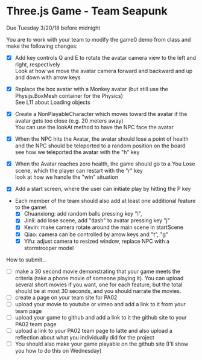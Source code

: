# Three.js Game - Team Seapunk

Due Tuesday 3/20/18 before midnight

You are to work with your team to modify the game0 demo from class and make the following changes:

- [x] Add key controls Q and E to rotate the avatar camera view to the left and right, respectively\
    Look at how we move the avatar camera forward and backward and up and down with arrow keys

- [x] Replace the box avatar with a Monkey avatar (but still use the Physijs.BoxMesh container for the Physics)\
See L11 about Loading objects

- [x] Create a NonPlayableCharacter which moves toward the avatar if the avatar gets too close (e.g. 20 meters away)\
You can use the lookAt method to have the NPC face the avatar

- [x] When the NPC hits the Avatar, the avatar should lose a point of health and the NPC should be teleported to a random position on the board\
see how we teleported the avatar with the "h" key

- [x] When the Avatar reaches zero health, the game should go to a You Lose scene, which the player can restart with the "r" key\
look at how we handle the "win" situation

- [x] Add a start screen, where the user can initiate play by hitting the P key

- Each member of the team should also add at least one additional feature to the game\ 
    - [x] Chuanxiong: add random balls pressing key "i",
    - [x] Jinli: add lose scene, add "dash" to avatar pressing key "j"
    - [x] Kevin: make camera rotate around the main scene in startScene
    - [x] Qiao: camera can be controlled by arrow keys and "t", "g"
    - [x] Yifu: adjust camera to resized window, replace NPC with a stormtrooper model

How to submit...
- [ ] make a 30 second movie demonstrating that your game meets the criteria (take a phone movie of someone playing it). You can upload several short movies if you want, one for each feature, but the total should be at most 30 seconds, and you should narrate the movies.
- [ ] create a page on your team site for PA02
- [ ] upload your movie to youtube or vimeo and add a link to it from your team page
- [ ] upload your game to github and add a link to it the github site to your PA02  team page
- [ ] upload a link to your PA02 team page to latte and also upload a reflection about what you individually did for the project
- [ ] You should also make your game playable on the github site (I'll show you how to do this on Wednesday)
